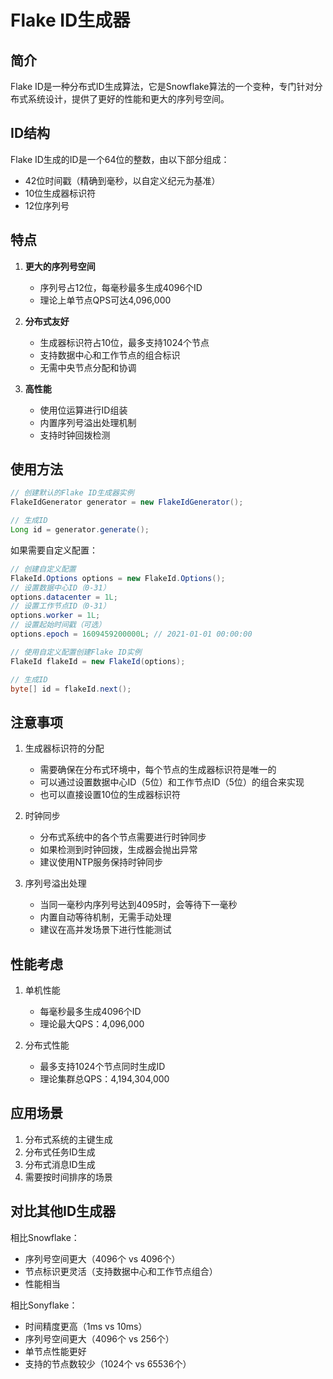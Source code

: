 # Flake ID生成器

## 简介
Flake ID是一种分布式ID生成算法，它是Snowflake算法的一个变种，专门针对分布式系统设计，提供了更好的性能和更大的序列号空间。

## ID结构
Flake ID生成的ID是一个64位的整数，由以下部分组成：

- 42位时间戳（精确到毫秒，以自定义纪元为基准）
- 10位生成器标识符
- 12位序列号

## 特点

1. **更大的序列号空间**
   - 序列号占12位，每毫秒最多生成4096个ID
   - 理论上单节点QPS可达4,096,000

2. **分布式友好**
   - 生成器标识符占10位，最多支持1024个节点
   - 支持数据中心和工作节点的组合标识
   - 无需中央节点分配和协调

3. **高性能**
   - 使用位运算进行ID组装
   - 内置序列号溢出处理机制
   - 支持时钟回拨检测

## 使用方法

```java
// 创建默认的Flake ID生成器实例
FlakeIdGenerator generator = new FlakeIdGenerator();

// 生成ID
Long id = generator.generate();
```

如果需要自定义配置：

```java
// 创建自定义配置
FlakeId.Options options = new FlakeId.Options();
// 设置数据中心ID（0-31）
options.datacenter = 1L;
// 设置工作节点ID（0-31）
options.worker = 1L;
// 设置起始时间戳（可选）
options.epoch = 1609459200000L; // 2021-01-01 00:00:00

// 使用自定义配置创建Flake ID实例
FlakeId flakeId = new FlakeId(options);

// 生成ID
byte[] id = flakeId.next();
```

## 注意事项

1. 生成器标识符的分配
   - 需要确保在分布式环境中，每个节点的生成器标识符是唯一的
   - 可以通过设置数据中心ID（5位）和工作节点ID（5位）的组合来实现
   - 也可以直接设置10位的生成器标识符

2. 时钟同步
   - 分布式系统中的各个节点需要进行时钟同步
   - 如果检测到时钟回拨，生成器会抛出异常
   - 建议使用NTP服务保持时钟同步

3. 序列号溢出处理
   - 当同一毫秒内序列号达到4095时，会等待下一毫秒
   - 内置自动等待机制，无需手动处理
   - 建议在高并发场景下进行性能测试

## 性能考虑

1. 单机性能
   - 每毫秒最多生成4096个ID
   - 理论最大QPS：4,096,000

2. 分布式性能
   - 最多支持1024个节点同时生成ID
   - 理论集群总QPS：4,194,304,000

## 应用场景

1. 分布式系统的主键生成
2. 分布式任务ID生成
3. 分布式消息ID生成
4. 需要按时间排序的场景

## 对比其他ID生成器

相比Snowflake：
- 序列号空间更大（4096个 vs 4096个）
- 节点标识更灵活（支持数据中心和工作节点组合）
- 性能相当

相比Sonyflake：
- 时间精度更高（1ms vs 10ms）
- 序列号空间更大（4096个 vs 256个）
- 单节点性能更好
- 支持的节点数较少（1024个 vs 65536个）